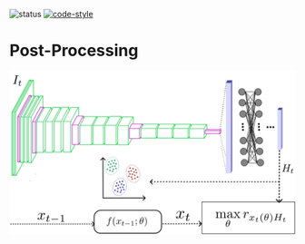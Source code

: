 ![status](https://img.shields.io/badge/status-alpha-green.svg)
[![code-style](https://img.shields.io/badge/code%20style-black-000000.svg)](https://github.com/psf/black)

# Post-Processing
![image](https://github.com/FoolishBishop/NIPPA_AEP/raw/post/docs/source/stat_analysis.png)